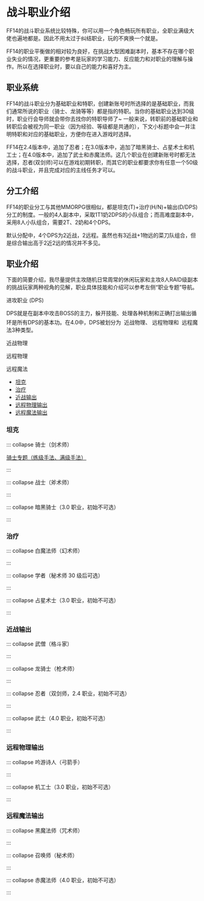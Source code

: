 # 战斗职业介绍

FF14的战斗职业系统比较特殊，你可以用一个角色畅玩所有职业，全职业满级大佬也遍地都是。因此不用太过于纠结职业，玩的不爽换一个就是。

FF14的职业平衡做的相对较为良好，在挑战大型困难副本时，基本不存在哪个职业失业的情况，更重要的参考是玩家的学习能力、反应能力和对职业的理解与操作。所以在选择职业时，要以自己的能力和喜好为主。

## 职业系统

FF14的战斗职业分为基础职业和特职，创建新账号时所选择的是基础职业，而我们通常所说的职业（骑士、龙骑等等）都是指的特职。当你的基础职业达到30级时，职业行会导师就会带你去找你的特职导师了~
一般来说，转职前的基础职业和转职后会被视为同一职业（因为经验、等级都是共通的），下文小标题中会一并注明特职和对应的基础职业，方便你在进入游戏时选择。

FF14在2.4版本中，追加了忍者；在3.0版本中，追加了暗黑骑士、占星术士和机工士；在4.0版本中，追加了武士和赤魔法师。这几个职业在创建新账号时都无法选择，忍者(双剑师)可以在游戏初期转职，而其它的职业都要求你有任意一个50级的战斗职业，并且完成对应的主线任务才可以。

## 分工介绍

FF14的职业分工与其他MMORPG很相似，都是坦克(T)+治疗(H/N)+输出(D/DPS)分工的制度。一般的4人副本中，采取1T1奶2DPS的小队组合；而高难度副本中，采用8人小队组合，需要2T、2奶和4个DPS。

默认分配中，4个DPS为2近战，2远程。虽然也有3近战+1物远的菜刀队组合，但是综合输出高于2近2远的情况并不多见。

## 职业介绍

下面的简要介绍，我尽量提供主攻随机日常周常的休闲玩家和主攻8人RAID级副本的挑战玩家两种视角的见解，职业具体技能和介绍可以参考左侧“职业专题”导航。

<IconHeader img="/images/jobs/dps.png">进攻职业 (DPS)</IconHeader>

DPS就是在副本中攻击BOSS的主力，躲开技能、处理各种机制和正确打出输出循环是所有DPS的基本功。在4.0中，DPS被划分为 <img class="no-zoom" :src="$withBase('/images/jobs/melee.png')" height="20"> 近战物理、<img class="no-zoom" :src="$withBase('/images/jobs/ranged.png')" height="20"> 远程物理和 <img class="no-zoom" :src="$withBase('/images/jobs/magic.png')" height="20"> 远程魔法3种类型。

<IconHeader img="/images/jobs/melee.png">近战物理</IconHeader>

<IconHeader img="/images/jobs/ranged.png">远程物理</IconHeader>

<IconHeader img="/images/jobs/magic.png">远程魔法</IconHeader>


* [坦克](#坦克)
* [治疗](#治疗)
* [近战输出](#近战输出)
* [远程物理输出](#远程物理输出)
* [远程魔法输出](#远程物理输出)

### 坦克

::: collapse 骑士（剑术师）

<IncludePage file="job/paladin.md" slotKey="summary" />

[骑士专题（练级手法、满级手法）](/job/paladin.md)

:::

::: collapse 战士（斧术师）

:::

::: collapse 暗黑骑士（3.0 职业，初始不可选）

:::

### 治疗

::: collapse 白魔法师（幻术师）

:::

::: collapse 学者（秘术师 30 级后可选）

:::

::: collapse 占星术士（3.0 职业，初始不可选）

:::

### 近战输出

::: collapse 武僧（格斗家）

:::

::: collapse 龙骑士（枪术师）

:::

::: collapse 忍者（双剑师，2.4 职业，初始不可选）

:::

::: collapse 武士（4.0 职业，初始不可选）

:::

### 远程物理输出

::: collapse 吟游诗人（弓箭手）

:::

::: collapse 机工士（3.0 职业，初始不可选）

:::

### 远程魔法输出

::: collapse 黑魔法师（咒术师）

:::

::: collapse 召唤师（秘术师）

:::

::: collapse 赤魔法师（4.0 职业，初始不可选）

:::
